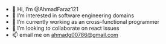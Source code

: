 - 👋 Hi, I’m @AhmadFaraz121
- 👀 I’m interested in software engineering domains
- 🌱 I’m currently working as an cross-functional programmer
- 💞️ I’m looking to collaborate on react issues
- 📫 email me on ahmadg00786@gmail.com

<!---
AhmadFaraz121/AhmadFaraz121 is a ✨ special ✨ repository because its `README.md` (this file) appears on your GitHub profile.
You can click the Preview link to take a look at your changes.
--->
